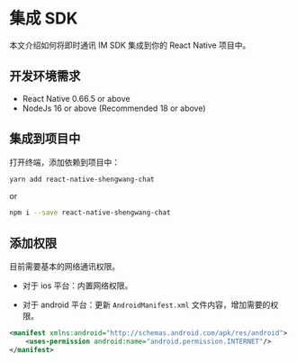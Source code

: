 # 集成 SDK

本文介绍如何将即时通讯 IM SDK 集成到你的 React Native 项目中。

## 开发环境需求

- React Native 0.66.5 or above
- NodeJs 16 or above (Recommended 18 or above)

## 集成到项目中

打开终端，添加依赖到项目中：

```sh
yarn add react-native-shengwang-chat
```

or

```sh
npm i --save react-native-shengwang-chat
```

## 添加权限

目前需要基本的网络通讯权限。

- 对于 ios 平台：内置网络权限。

- 对于 android 平台：更新 `AndroidManifest.xml` 文件内容，增加需要的权限。

```xml
<manifest xmlns:android="http://schemas.android.com/apk/res/android">
    <uses-permission android:name="android.permission.INTERNET"/>
</manifest>
```
